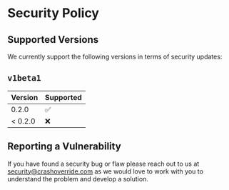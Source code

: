 # Security Policy

## Supported Versions

We currently support the following versions in terms of security updates:

## `v1beta1`

| Version | Supported          |
|--------|--------------------|
| 0.2.0  | :white_check_mark: |
| < 0.2.0 | :x:                |

## Reporting a Vulnerability

If you have found a security bug or flaw please reach out to us at
[security@crashoverride.com](mailto:security@crashoverride.com) as
we would love to work with you to understand the problem and develop
a solution.
